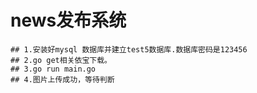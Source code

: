 # news发布系统
```golang  
## 1.安装好mysql 数据库并建立test5数据库.数据库密码是123456
## 2.go get相关依宝下载。
## 3.go run main.go 
## 4.图片上传成功，等待判断
```
